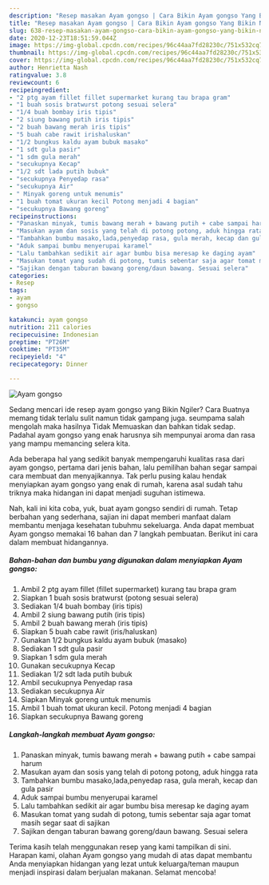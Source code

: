 ```yaml
---
description: "Resep masakan Ayam gongso | Cara Bikin Ayam gongso Yang Bikin Ngiler"
title: "Resep masakan Ayam gongso | Cara Bikin Ayam gongso Yang Bikin Ngiler"
slug: 638-resep-masakan-ayam-gongso-cara-bikin-ayam-gongso-yang-bikin-ngiler
date: 2020-12-23T18:51:59.044Z
image: https://img-global.cpcdn.com/recipes/96c44aa7fd28230c/751x532cq70/ayam-gongso-foto-resep-utama.jpg
thumbnail: https://img-global.cpcdn.com/recipes/96c44aa7fd28230c/751x532cq70/ayam-gongso-foto-resep-utama.jpg
cover: https://img-global.cpcdn.com/recipes/96c44aa7fd28230c/751x532cq70/ayam-gongso-foto-resep-utama.jpg
author: Henrietta Nash
ratingvalue: 3.8
reviewcount: 6
recipeingredient:
- "2 ptg ayam fillet fillet supermarket kurang tau brapa gram"
- "1 buah sosis bratwurst potong sesuai selera"
- "1/4 buah bombay iris tipis"
- "2 siung bawang putih iris tipis"
- "2 buah bawang merah iris tipis"
- "5 buah cabe rawit irishaluskan"
- "1/2 bungkus kaldu ayam bubuk masako"
- "1 sdt gula pasir"
- "1 sdm gula merah"
- "secukupnya Kecap"
- "1/2 sdt lada putih bubuk"
- "secukupnya Penyedap rasa"
- "secukupnya Air"
- " Minyak goreng untuk menumis"
- "1 buah tomat ukuran kecil Potong menjadi 4 bagian"
- "secukupnya Bawang goreng"
recipeinstructions:
- "Panaskan minyak, tumis bawang merah + bawang putih + cabe sampai harum"
- "Masukan ayam dan sosis yang telah di potong potong, aduk hingga rata"
- "Tambahkan bumbu masako,lada,penyedap rasa, gula merah, kecap dan gula pasir"
- "Aduk sampai bumbu menyerupai karamel"
- "Lalu tambahkan sedikit air agar bumbu bisa meresap ke daging ayam"
- "Masukan tomat yang sudah di potong, tumis sebentar saja agar tomat masih segar saat di sajikan"
- "Sajikan dengan taburan bawang goreng/daun bawang. Sesuai selera"
categories:
- Resep
tags:
- ayam
- gongso

katakunci: ayam gongso 
nutrition: 211 calories
recipecuisine: Indonesian
preptime: "PT26M"
cooktime: "PT35M"
recipeyield: "4"
recipecategory: Dinner

---
```



![Ayam gongso](https://img-global.cpcdn.com/recipes/96c44aa7fd28230c/751x532cq70/ayam-gongso-foto-resep-utama.jpg)

Sedang mencari ide resep ayam gongso yang Bikin Ngiler? Cara Buatnya memang tidak terlalu sulit namun tidak gampang juga. seumpama salah mengolah maka hasilnya Tidak Memuaskan dan bahkan tidak sedap. Padahal ayam gongso yang enak harusnya sih mempunyai aroma dan rasa yang mampu memancing selera kita.



Ada beberapa hal yang sedikit banyak mempengaruhi kualitas rasa dari ayam gongso, pertama dari jenis bahan, lalu pemilihan bahan segar sampai cara membuat dan menyajikannya. Tak perlu pusing kalau hendak menyiapkan ayam gongso yang enak di rumah, karena asal sudah tahu triknya maka hidangan ini dapat menjadi suguhan istimewa.


Nah, kali ini kita coba, yuk, buat ayam gongso sendiri di rumah. Tetap berbahan yang sederhana, sajian ini dapat memberi manfaat dalam membantu menjaga kesehatan tubuhmu sekeluarga. Anda dapat membuat Ayam gongso memakai 16 bahan dan 7 langkah pembuatan. Berikut ini cara dalam membuat hidangannya.

<!--inarticleads1-->

##### Bahan-bahan dan bumbu yang digunakan dalam menyiapkan Ayam gongso:

1. Ambil 2 ptg ayam fillet (fillet supermarket) kurang tau brapa gram
1. Siapkan 1 buah sosis bratwurst (potong sesuai selera)
1. Sediakan 1/4 buah bombay (iris tipis)
1. Ambil 2 siung bawang putih (iris tipis)
1. Ambil 2 buah bawang merah (iris tipis)
1. Siapkan 5 buah cabe rawit (iris/haluskan)
1. Gunakan 1/2 bungkus kaldu ayam bubuk (masako)
1. Sediakan 1 sdt gula pasir
1. Siapkan 1 sdm gula merah
1. Gunakan secukupnya Kecap
1. Sediakan 1/2 sdt lada putih bubuk
1. Ambil secukupnya Penyedap rasa
1. Sediakan secukupnya Air
1. Siapkan  Minyak goreng untuk menumis
1. Ambil 1 buah tomat ukuran kecil. Potong menjadi 4 bagian
1. Siapkan secukupnya Bawang goreng




<!--inarticleads2-->

##### Langkah-langkah membuat Ayam gongso:

1. Panaskan minyak, tumis bawang merah + bawang putih + cabe sampai harum
1. Masukan ayam dan sosis yang telah di potong potong, aduk hingga rata
1. Tambahkan bumbu masako,lada,penyedap rasa, gula merah, kecap dan gula pasir
1. Aduk sampai bumbu menyerupai karamel
1. Lalu tambahkan sedikit air agar bumbu bisa meresap ke daging ayam
1. Masukan tomat yang sudah di potong, tumis sebentar saja agar tomat masih segar saat di sajikan
1. Sajikan dengan taburan bawang goreng/daun bawang. Sesuai selera




Terima kasih telah menggunakan resep yang kami tampilkan di sini. Harapan kami, olahan Ayam gongso yang mudah di atas dapat membantu Anda menyiapkan hidangan yang lezat untuk keluarga/teman maupun menjadi inspirasi dalam berjualan makanan. Selamat mencoba!

